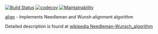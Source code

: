 [![Build Status](https://travis-ci.org/gregoryv/align.svg?branch=master)](https://travis-ci.org/gregoryv/align)
[![codecov](https://codecov.io/gh/gregoryv/align/branch/master/graph/badge.svg)](https://codecov.io/gh/gregoryv/align)
[![Maintainability](https://api.codeclimate.com/v1/badges/26244c26015ebba7f5f0/maintainability)](https://codeclimate.com/github/gregoryv/align/maintainability)

[align](https://godoc.org/github.com/gregoryv/align) - Implements Needleman and Wunsh alignment algorithm

Detailed description is found at [wikipedia Needleman-Wunsch_algorithm](https://en.wikipedia.org/wiki/Needleman%E2%80%93Wunsch_algorithm)
